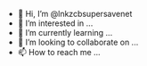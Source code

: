 - 👋 Hi, I’m @lnkzcbsupersavenet
- 👀 I’m interested in ...
- 🌱 I’m currently learning ...
- 💞️ I’m looking to collaborate on ...
- 📫 How to reach me ...

<!---
lnkzcbsupersavenet/lnkzcbsupersavenet is a ✨ special ✨ repository because its `README.md` (this file) appears on your GitHub profile.
You can click the Preview link to take a look at your changes.
--->

